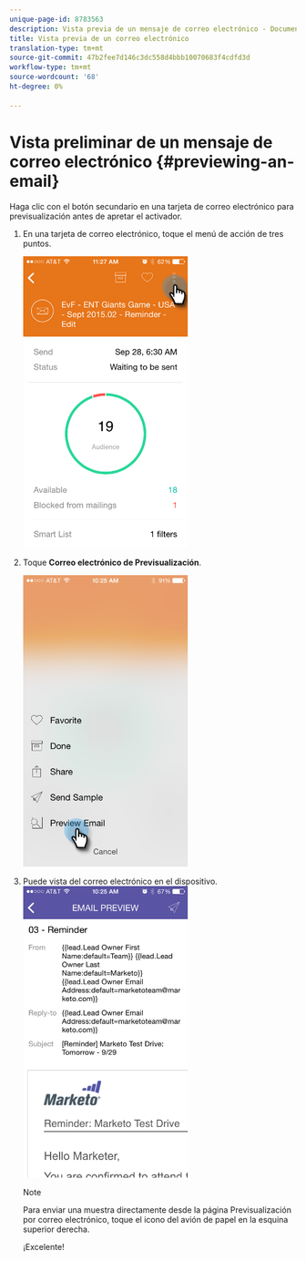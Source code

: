 ```yaml
---
unique-page-id: 8783563
description: Vista previa de un mensaje de correo electrónico - Documentos de marketing - Documentación del producto
title: Vista previa de un correo electrónico
translation-type: tm+mt
source-git-commit: 47b2fee7d146c3dc558d4bbb10070683f4cdfd3d
workflow-type: tm+mt
source-wordcount: '68'
ht-degree: 0%

---
```



# Vista preliminar de un mensaje de correo electrónico {#previewing-an-email}

Haga clic con el botón secundario en una tarjeta de correo electrónico para previsualización antes de apretar el activador.

1. En una tarjeta de correo electrónico, toque el menú de acción de tres puntos.

   ![](assets/image2015-9-25-11-3a30-3a52.png)

1. Toque **Correo electrónico de Previsualización**.

   ![](assets/image2015-7-14-16-3a42-3a21.png)

1. Puede vista del correo electrónico en el dispositivo.\
   ![](assets/image2015-9-25-11-3a23-3a42.png)

   >[!NOTE]
   >
   >Para enviar una muestra directamente desde la página Previsualización por correo electrónico, toque el icono del avión de papel en la esquina superior derecha.

   ¡Excelente!

